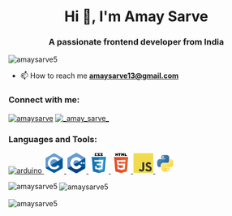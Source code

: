 <h1 align="center">Hi 👋, I'm Amay Sarve</h1>
<h3 align="center">A passionate frontend developer from India</h3>

<p align="left"> <img src="https://komarev.com/ghpvc/?username=amaysarve5&label=Profile%20views&color=0e75b6&style=flat" alt="amaysarve5" /> </p>


- 📫 How to reach me **amaysarve13@gmail.com**

<h3 align="left">Connect with me:</h3>
<p align="left">
<a href="https://www.linkedin.com/in/amay-sarve-72b1b9292/" target="blank"><img align="center" src="https://raw.githubusercontent.com/rahuldkjain/github-profile-readme-generator/master/src/images/icons/Social/linked-in-alt.svg" alt="amaysarve" height="30" width="40" /></a>
<a href="https://instagram.com/_amay_sarve_" target="blank"><img align="center" src="https://raw.githubusercontent.com/rahuldkjain/github-profile-readme-generator/master/src/images/icons/Social/instagram.svg" alt="_amay_sarve_" height="30" width="40" /></a>
</p>

<h3 align="left">Languages and Tools:</h3>
<p align="left"> <a href="https://www.arduino.cc/" target="_blank" rel="noreferrer"> <img src="https://cdn.worldvectorlogo.com/logos/arduino-1.svg" alt="arduino" width="40" height="40"/> </a> <a href="https://www.cprogramming.com/" target="_blank" rel="noreferrer"> <img src="https://raw.githubusercontent.com/devicons/devicon/master/icons/c/c-original.svg" alt="c" width="40" height="40"/> </a> <a href="https://www.w3schools.com/cpp/" target="_blank" rel="noreferrer"> <img src="https://raw.githubusercontent.com/devicons/devicon/master/icons/cplusplus/cplusplus-original.svg" alt="cplusplus" width="40" height="40"/> </a> <a href="https://www.w3schools.com/css/" target="_blank" rel="noreferrer"> <img src="https://raw.githubusercontent.com/devicons/devicon/master/icons/css3/css3-original-wordmark.svg" alt="css3" width="40" height="40"/> </a> <a href="https://www.w3.org/html/" target="_blank" rel="noreferrer"> <img src="https://raw.githubusercontent.com/devicons/devicon/master/icons/html5/html5-original-wordmark.svg" alt="html5" width="40" height="40"/> </a> <a href="https://developer.mozilla.org/en-US/docs/Web/JavaScript" target="_blank" rel="noreferrer"> <img src="https://raw.githubusercontent.com/devicons/devicon/master/icons/javascript/javascript-original.svg" alt="javascript" width="40" height="40"/> </a> <a href="https://www.python.org" target="_blank" rel="noreferrer"> <img src="https://raw.githubusercontent.com/devicons/devicon/master/icons/python/python-original.svg" alt="python" width="40" height="40"/> </a> </p>

<p><img align="left" src="https://github-readme-stats.vercel.app/api/top-langs?username=amaysarve5&show_icons=true&locale=en&layout=compact" alt="amaysarve5" /></p>

<p>&nbsp;<img align="center" src="https://github-readme-stats.vercel.app/api?username=amaysarve5&show_icons=true&locale=en" alt="amaysarve5" /></p>

<p><img align="center" src="https://github-readme-streak-stats.herokuapp.com/?user=amaysarve5&" alt="amaysarve5" /></p>
